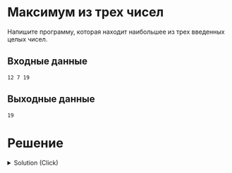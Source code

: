 # Максимум из трех чисел

Напишите программу, которая находит наибольшее из трех введенных целых чисел.

## Входные данные

```
12 7 19
```

## Выходные данные

```
19
```

# Решение
<details>
<summary>Solution (Click) </summary>

```go
package main

import "fmt"

func main() {
	num := 0
	fmt.Scan(&num)

	if num%2 == 0 {
		fmt.Println("четное")
	} else {
		fmt.Println("нечетное")
	}
}
```
</details> 
